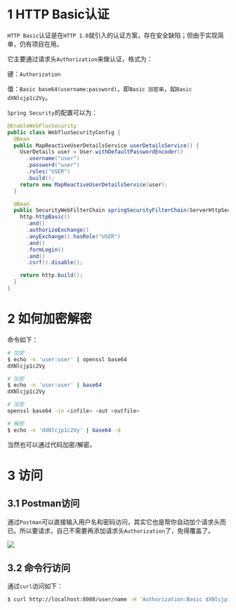 # 1 HTTP Basic认证

`HTTP Basic`认证是在`HTTP 1.0`就引入的认证方案，存在安全缺陷；但由于实现简单，仍有项目在用。

它主要通过请求头`Authorization`来做认证，格式为：

键：`Authorization`

值：`Basic base64(username:password)`，即`Basic 加密串`，如`Basic dXNlcjp1c2Vy`。



`Spring Security`的配置可以为：

```java
@EnableWebFluxSecurity
public class WebfluxSecurityConfig {
  @Bean
  public MapReactiveUserDetailsService userDetailsService() {
    UserDetails user = User.withDefaultPasswordEncoder()
      .username("user")
      .password("user")
      .roles("USER")
      .build();
    return new MapReactiveUserDetailsService(user);
  }

  @Bean
  public SecurityWebFilterChain springSecurityFilterChain(ServerHttpSecurity http) {
    http.httpBasic()
      .and()
      .authorizeExchange()
      .anyExchange().hasRole("USER")
      .and()
      .formLogin()
      .and()
      .csrf().disable();

    return http.build();
  }
}
```





# 2 如何加密解密

命令如下：

```bash
# 加密
$ echo -n 'user:user' | openssl base64
dXNlcjp1c2Vy

# 加密
$ echo -n 'user:user' | base64
dXNlcjp1c2Vy

# 加密
openssl base64 -in <infile> -out <outfile>

# 解密
$ echo -n 'dXNlcjp1c2Vy' | base64 -d
```

当然也可以通过代码加密/解密。



# 3 访问

## 3.1 Postman访问

通过`Postman`可以直接输入用户名和密码访问，其实它也是帮你自动加个请求头而已。所以要请求，自己不需要再添加请求头`Authorization`了，免得覆盖了。

![](https://pkslow.oss-cn-shenzhen.aliyuncs.com/images/2021/01/http-basic-authentication.postman.png)



## 3.2 命令行访问

通过`curl`访问如下：

```bash
$ curl http://localhost:8088/user/name -H 'Authorization:Basic dXNlcjp1c2Vy'
```



